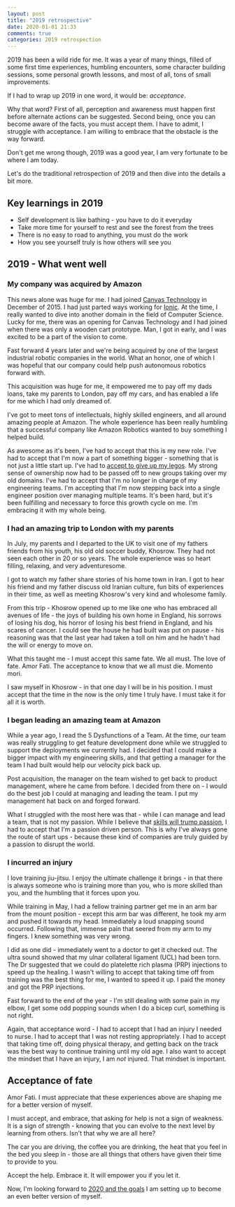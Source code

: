 ```yaml
---
layout: post
title: "2019 retrospective"
date: 2020-01-01 21:33
comments: true
categories: 2019 retrospection
---
```


2019 has been a wild ride for me. It was a year of many things, filled of some first time experiences, humbling encounters, some character building sessions, some personal growth lessons, and most of all, tons of small improvements.

If I had to wrap up 2019 in one word, it would be: *acceptance*.

Why that word? First of all, perception and awareness must happen first before alternate actions can be suggested. Second being, once you can become aware of the facts, you must accept them. I have to admit, I struggle with acceptance. I am willing to embrace that the obstacle is the way forward.

Don't get me wrong though, 2019 was a good year, I am very fortunate to be where I am today.

Let's do the traditional retrospection of 2019 and then dive into the details a bit more.

## Key learnings in 2019

* Self development is like bathing - you have to do it everyday
* Take more time for yourself to rest and see the forest from the trees
* There is no easy to road to anything, you must do the work
* How you see yourself truly is how others will see you

## 2019 - What went well

### My company was acquired by Amazon

This news alone was huge for me. I had joined [Canvas Technology](http://canvas.technology/) in December of 2015. I had just parted ways working for [Ionic](https://ionicframework.com). At the time, I really wanted to dive into another domain in the field of Computer Science. Lucky for me, there was an opening for Canvas Technology and I had joined when there was only a wooden cart prototype. Man, I got in early, and I was excited to be a part of the vision to come.

Fast forward 4 years later and we're being acquired by one of the largest industrial robotic companies in the world. What an honor, one of which I was hopeful that our company could help push autonomous robotics forward with.

This acquisition was huge for me, it empowered me to pay off my dads loans, take my parents to London, pay off my cars, and has enabled a life for me which I had only dreamed of.

I've got to meet tons of intellectuals, highly skilled engineers, and all around amazing people at Amazon. The whole experience has been really humbling that a successful company like Amazon Robotics wanted to buy something I helped build.

As awesome as it's been, I've had to accept that this is my new role. I've had to accept that I'm now a part of something bigger - something that is not just a little start up. I've had to [accept to give up my legos](https://firstround.com/review/give-away-your-legos-and-other-commandments-for-scaling-startups/). My strong sense of ownership now had to be passed off to new groups taking over my old domains. I've had to accept that I'm no longer in charge of my engineering teams. I'm accepting that I'm now stepping back into a single engineer position over managing multiple teams. It's been hard, but it's been fulfilling and necessary to force this growth cycle on me. I'm embracing it with my whole being.

### I had an amazing trip to London with my parents

In July, my parents and I departed to the UK to visit one of my fathers friends from his youth, his old old soccer buddy, Khosrow. They had not seen each other in 20 or so years. The whole experience was so heart filling, relaxing, and very adventuresome.

I got to watch my father share stories of his home town in Iran. I got to hear his friend and my father discuss old Iranian culture, fun bits of experiences in their time, as well as meeting Khosrow's very kind and wholesome family.

From this trip - Khosrow opened up to me like one who has embraced all avenues of life - the joys of building his own home in England, his sorrows of losing his dog, his horror of losing his best friend in England, and his scares of cancer. I could see the house he had built was put on pause - his reasoning was that the last year had taken a toll on him and he hadn't had the will or energy to move on.

What this taught me - I must accept this same fate. We all must. The love of fate. Amor Fati. The acceptance to know that we all must die. Momento mori.

I saw myself in Khosrow - in that one day I will be in his position. I must accept that the time in the now is the only time I truly have. I must take it for all it is worth.

### I began leading an amazing team at Amazon

While a year ago, I read the 5 Dysfunctions of a Team. At the time, our team was really struggling to get feature development done while we struggled to support the deployments we currently had. I decided that I could make a bigger impact with my engineering skills, and that getting a manager for the team I had built would help our velocity pick back up.

Post acquisition, the manager on the team wished to get back to product management, where he came from before. I decided from there on - I would do the best job I could at managing and leading the team. I put my management hat back on and forged forward.

What I struggled with the most here was that - while I can manage and lead a team, that is not my passion. While I believe that [skills will trump passion](https://www.amazon.com/dp/B0076DDBJ6/ref=dp-kindle-redirect?_encoding=UTF8&btkr=1), I had to accept that I'm a passion driven person. This is why I've always gone the route of start ups - because these kind of companies are truly guided by a passion to disrupt the world.

### I incurred an injury

I love training jiu-jitsu. I enjoy the ultimate challenge it brings - in that there is always someone who is training more than you, who is more skilled than you, and the humbling that it forces upon you.

While training in May, I had a fellow training partner get me in an arm bar from the mount position - except this arm bar was different, he took my arm and pushed it towards my head. Immediately a loud snapping sound occurred. Following that, immense pain that seered from my arm to my fingers. I knew something was very wrong.

I did as one did - immediately went to a doctor to get it checked out. The ultra sound showed that my ulnar collateral ligament (UCL) had been torn. The Dr suggested that we could do platelette rich plasma (PRP) injections to speed up the healing. I wasn't willing to accept that taking time off from training was the best thing for me, I wanted to speed it up. I paid the money and got the PRP injections.

Fast forward to the end of the year - I'm still dealing with some pain in my elbow, I get some odd popping sounds when I do a bicep curl, something is not right.

Again, that acceptance word - I had to accept that I had an injury I needed to nurse. I had to accept that I was not resting appropriately. I had to accept that taking time off, doing physical therapy, and getting back on the track was the best way to continue training until my old age. I also want to accept the mindset that I have an injury, I am *not* injured. That mindset is important.

## Acceptance of fate

Amor Fati. I must appreciate that these experiences above are shaping me for a better version of myself.

I must accept, and embrace, that asking for help is not a sign of weakness. It is a sign of strength - knowing that you can evolve to the next level by learning from others. Isn't that why we are all here?

The car you are driving, the coffee you are drinking, the heat that you feel in the bed you sleep in - those are all things that others have given their time to provide to you.

Accept the help. Embrace it. It will empower you if you let it.

Now, I'm looking forward to [2020 and the goals](/blog/2020/01/04/2020-goals-and-systems/) I am setting up to become an even better version of myself.
